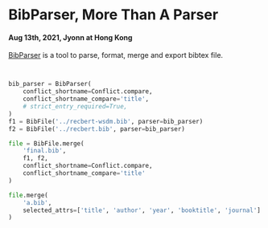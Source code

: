 # BibParser, More Than A Parser

#### Aug 13th, 2021, Jyonn at Hong Kong

[BibParser](https://github.com/Jyonn/BibParser) is a tool to parse, format, merge and export bibtex file.

```python


bib_parser = BibParser(
    conflict_shortname=Conflict.compare,
    conflict_shortname_compare='title',
    # strict_entry_required=True,
)
f1 = BibFile('../recbert-wsdm.bib', parser=bib_parser)
f2 = BibFile('../recbert.bib', parser=bib_parser)

file = BibFile.merge(
    'final.bib',
    f1, f2,
    conflict_shortname=Conflict.compare,
    conflict_shortname_compare='title'
)

file.merge(
    'a.bib',
    selected_attrs=['title', 'author', 'year', 'booktitle', 'journal']
)

```